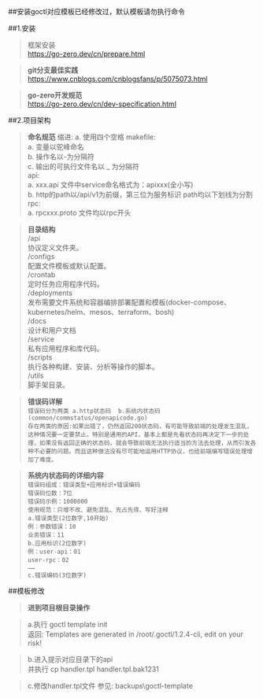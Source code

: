 ##安装goctl对应模板已经修改过，默认模板请勿执行命令

##1.安装
>  框架安装  
  https://go-zero.dev/cn/prepare.html

>  **git分支最佳实践**  
  https://www.cnblogs.com/cnblogsfans/p/5075073.html

>  **go-zero开发规范**  
  https://go-zero.dev/cn/dev-specification.html


##2.项目架构
>  **命名规范**
  缩进:
  a. 使用四个空格
  makefile:  
  a. 变量以驼峰命名  
  b. 操作名以-为分隔符  
  c. 输出的可执行文件名以 _ 为分隔符  
  api:  
  a. xxx.api 文件中service命名格式为：apixxx(全小写)  
  b. http的path以/api/v1为前缀，第三位为服务标识 path均以下划线为分割  
  rpc:  
  a. rpcxxx.proto 文件均以rpc开头  

>  **目录结构**  
  /api  
  协议定义文件夹。  
  /configs  
  配置文件模板或默认配置。  
  /crontab  
  定时任务应用程序代码。  
  /deployments  
  发布需要文件系统和容器编排部署配置和模板(docker-compose、kubernetes/helm、mesos、terraform、bosh)  
  /docs  
  设计和用户文档  
  /service  
  私有应用程序和库代码。  
  /scripts  
  执行各种构建、安装、分析等操作的脚本。  
  /utils  
  脚手架目录。

>  **错误码详解**  
  `错误码分为两类 a.http状态码  b.系统内状态码(common/commstatus/openapicode.go)`  
  `存在两类的原因:如果出错了，仍然返回200状态码，有可能导致前端的处理发生混乱，这种情况要一定要禁止。特别是通用的API，基本上都是先看状态码再决定下一步的处理，如果没有返回正确的状态码，就会导致前端无法执行适当的方法去处理，从而引发各种不必要的问题。而且这种做法没有尽可能地运用HTTP协议，也给前端编写错误处理增加了难度。`  

>  **系统内状态码的详细内容**  
  `错误码组成：错误类型+应用标识+错误编码`  
  `错误码位数：7位`  
  `错误码示例：1000000`  
  `使用规范：只增不改、避免混乱、先占先得、写好注释`  
  `a.错误类型(2位数字,10开始)`  
  `例：参数错误：10`  
  `业务错误：11`  
  `b.应用标识(2位数字)`  
  `例：user-api：01`  
  `user-rpc：02`  
  `……`  
  `c.错误编码(3位数字)`

##模板修改
>  **进到项目根目录操作**  

>  a.执行 goctl template init  
  返回: Templates are generated in /root/.goctl/1.2.4-cli, edit on your risk!  
  
>  b.进入提示对应目录下的api  
  并执行 cp handler.tpl handler.tpl.bak1231

>  c.修改handler.tpl文件 参见: backups\goctl-template